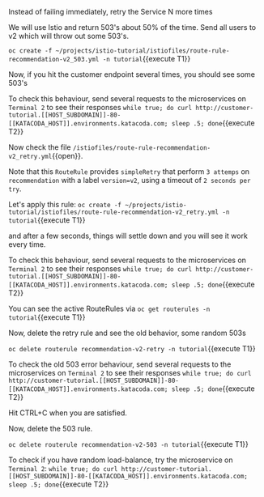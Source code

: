 Instead of failing immediately, retry the Service N more times

We will use Istio and return 503's about 50% of the time. Send all users to v2 which will throw out some 503's.

`oc create -f ~/projects/istio-tutorial/istiofiles/route-rule-recommendation-v2_503.yml -n tutorial`{{execute T1}}

Now, if you hit the customer endpoint several times, you should see some 503's

To check this behaviour, send several requests to the microservices on `Terminal 2` to see their responses
`while true; do curl http://customer-tutorial.[[HOST_SUBDOMAIN]]-80-[[KATACODA_HOST]].environments.katacoda.com; sleep .5; done`{{execute T2}}

Now check the file `/istiofiles/route-rule-recommendation-v2_retry.yml`{{open}}.

Note that this `RouteRule` provides `simpleRetry` that perform `3 attemps` on `recommendation` with a label `version=v2`, using a timeout of `2 seconds per try`.

Let's apply this rule: `oc create -f ~/projects/istio-tutorial/istiofiles/route-rule-recommendation-v2_retry.yml -n tutorial`{{execute T1}}

and after a few seconds, things will settle down and you will see it work every time.

To check this behaviour, send several requests to the microservices on `Terminal 2` to see their responses
`while true; do curl http://customer-tutorial.[[HOST_SUBDOMAIN]]-80-[[KATACODA_HOST]].environments.katacoda.com; sleep .5; done`{{execute T2}}

You can see the active RouteRules via `oc get routerules -n tutorial`{{execute T1}}

Now, delete the retry rule and see the old behavior, some random 503s

`oc delete routerule recommendation-v2-retry -n tutorial`{{execute T1}}

To check the old 503 error behaviour, send several requests to the microservices on `Terminal 2` to see their responses
`while true; do curl http://customer-tutorial.[[HOST_SUBDOMAIN]]-80-[[KATACODA_HOST]].environments.katacoda.com; sleep .5; done`{{execute T2}}


Hit CTRL+C when you are satisfied.

Now, delete the 503 rule.

`oc delete routerule recommendation-v2-503 -n tutorial`{{execute T1}}

To check if you have random load-balance, try the microservice on `Terminal 2`: `while true; do curl http://customer-tutorial.[[HOST_SUBDOMAIN]]-80-[[KATACODA_HOST]].environments.katacoda.com; sleep .5; done`{{execute T2}}
